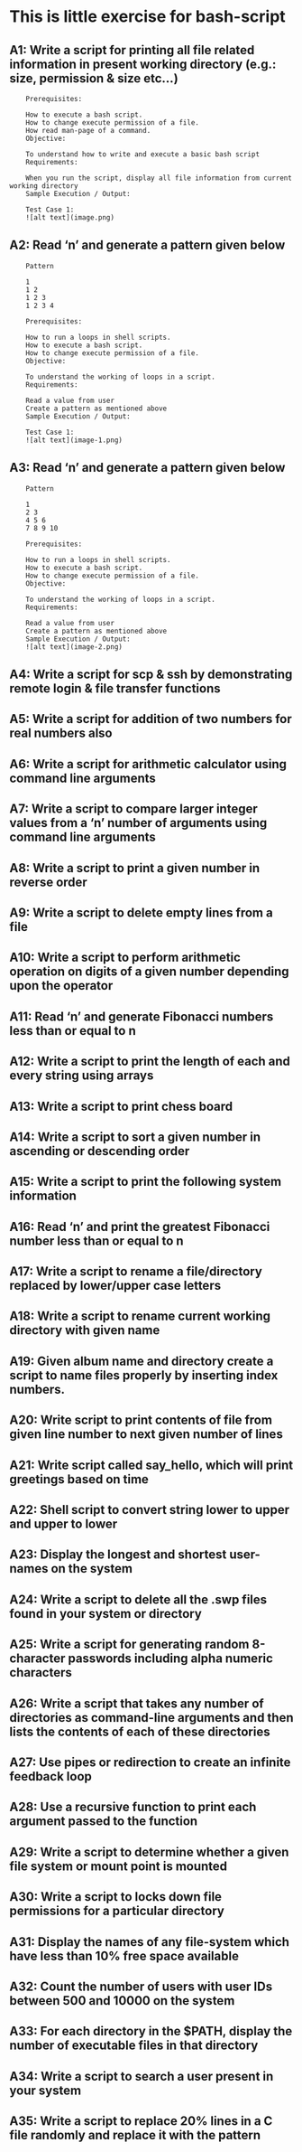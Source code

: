 # This is little exercise for bash-script
##    A1: Write a script for printing all file related information in present working directory (e.g.: size, permission & size etc…)
        Prerequisites:

        How to execute a bash script.
        How to change execute permission of a file.
        How read man-page of a command.
        Objective:

        To understand how to write and execute a basic bash script
        Requirements:

        When you run the script, display all file information from current working directory
        Sample Execution / Output:

        Test Case 1:
        ![alt text](image.png)
##    A2: Read ‘n’ and generate a pattern given below
        Pattern

        1
        1 2
        1 2 3
        1 2 3 4

        Prerequisites:

        How to run a loops in shell scripts.
        How to execute a bash script.
        How to change execute permission of a file.
        Objective:

        To understand the working of loops in a script.
        Requirements:

        Read a value from user
        Create a pattern as mentioned above
        Sample Execution / Output:

        Test Case 1:
        ![alt text](image-1.png)

##    A3: Read ‘n’ and generate a pattern given below
        Pattern

        1
        2 3
        4 5 6
        7 8 9 10

        Prerequisites:

        How to run a loops in shell scripts.
        How to execute a bash script.
        How to change execute permission of a file.
        Objective:

        To understand the working of loops in a script.
        Requirements:

        Read a value from user
        Create a pattern as mentioned above
        Sample Execution / Output:
        ![alt text](image-2.png)
##    A4: Write a script for scp & ssh by demonstrating remote login & file transfer functions
##    A5: Write a script for addition of two numbers for real numbers also
##    A6: Write a script for arithmetic calculator using command line arguments
##    A7: Write a script to compare larger integer values from a ‘n’ number of arguments using command line arguments
##    A8: Write a script to print a given number in reverse order
##    A9: Write a script to delete empty lines from a file
##    A10: Write a script to perform arithmetic operation on digits of a given number depending upon the operator
##    A11: Read ‘n’ and generate Fibonacci numbers less than or equal to n
##    A12: Write a script to print the length of each and every string using arrays
##    A13: Write a script to print chess board
##    A14: Write a script to sort a given number in ascending or descending order
##    A15: Write a script to print the following system information
##    A16: Read ‘n’ and print the greatest Fibonacci number less than or equal to n
##    A17: Write a script to rename a file/directory replaced by lower/upper case letters
##    A18: Write a script to rename current working directory with given name
##    A19: Given album name and directory create a script to name files properly by inserting index numbers.
##    A20: Write script to print contents of file from given line number to next given number of lines
##    A21: Write script called say_hello, which will print greetings based on time
##    A22: Shell script to convert string lower to upper and upper to lower
##    A23: Display the longest and shortest user-names on the system
##    A24: Write a script to delete all the .swp files found in your system or directory
##    A25: Write a script for generating random 8-character passwords including alpha numeric characters
##    A26: Write a script that takes any number of directories as command-line arguments and then lists the contents of each of these directories
##    A27: Use pipes or redirection to create an infinite feedback loop
##    A28: Use a recursive function to print each argument passed to the function
##    A29: Write a script to determine whether a given file system or mount point is mounted
##    A30: Write a script to locks down file permissions for a particular directory
##    A31: Display the names of any file-system which have less than 10% free space available
##    A32: Count the number of users with user IDs between 500 and 10000 on the system
##    A33: For each directory in the $PATH, display the number of executable files in that directory
##    A34: Write a script to search a user present in your system
##    A35: Write a script to replace 20% lines in a C file randomly and replace it with the pattern
